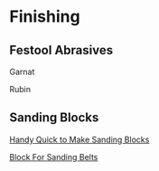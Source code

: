 # Finishing

## Festool Abrasives

Garnat

Rubin

## Sanding Blocks

[Handy Quick to Make Sanding Blocks](https://atelierdubricoleur.wordpress.com/2016/09/26/handy-quick-to-make-sanding-blocks-pratiques-blocs-de-poncage-rapidement-realises/)

[Block For Sanding Belts](https://atelierdubricoleur.wordpress.com/2012/05/30/belt-sanding-block-bloc-de-poncage-a-courroie-de-papier-abrasif/)
